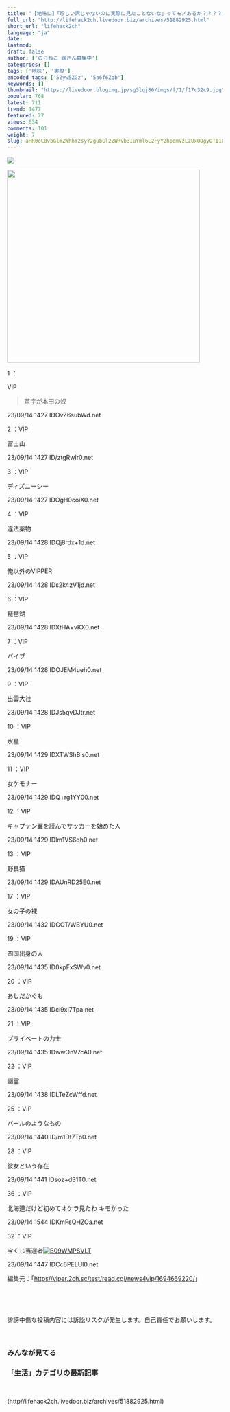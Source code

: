 ```yaml
---
title: "【地味に】「珍しい訳じゃないのに実際に見たことないな」ってモノあるか？？？？？？？？？？？？"
full_url: "http://lifehack2ch.livedoor.biz/archives/51882925.html"
short_url: "lifehack2ch"
language: "ja"
date: 
lastmod: 
draft: false
author: ['のらねこ 嫁さん募集中']
categories: []
tags: ['地味', '実際']
encoded_tags: ['5Zyw5ZGz', '5a6f6Zqb']
keywords: []
thumbnail: "https://livedoor.blogimg.jp/sg3lqj86/imgs/f/1/f17c32c9.jpg"
popular: 768
latest: 711
trend: 1477
featured: 27
views: 634
comments: 101
weight: 7
slug: aHR0cC8vbGlmZWhhY2syY2gubGl2ZWRvb3IuYml6L2FyY2hpdmVzLzUxODgyOTI1Lmh0bWw=
---
```


![](https://livedoor.blogimg.jp/sg3lqj86/imgs/f/1/f17c32c9.jpg)

<div><p></p> <a target='_blank' href='https//www.pakutaso.com/'> <img width='450' border='0' class='pict' src='https//livedoor.blogimg.jp/sg3lqj86/imgs/f/1/f17c32c9.jpg'></a> <p class='t_name'>1 ：<p>VIP</p></p> <blockquote class='AAA'>苗字が本田の奴 </blockquote><p>23/09/14 1427 IDOvZ6subWd.net</p> <a name='more'></a> <p> </p> <p></p> <p class='t_name'>2 ：VIP</p> <p class='r2'>富士山 </p><p>23/09/14 1427 ID/ztgRwIr0.net</p> <p class='t_name'>3 ：VIP</p> <p class='r4'>ディズニーシー </p><p>23/09/14 1427 IDOgH0coiX0.net</p> <p class='t_name'>4 ：VIP</p> <p class='r4'>違法薬物 </p><p>23/09/14 1428 IDQj8rdx+1d.net</p> <p class='t_name'>5 ：VIP</p> <p class='r4'>俺以外のVIPPER </p><p>23/09/14 1428 IDs2k4zV1jd.net</p> <p class='t_name'>6 ：VIP</p> <p class='r1'>琵琶湖 </p><p>23/09/14 1428 IDXtHA+vKX0.net</p> <p class='t_name'>7 ：VIP</p> <p class='r4'>バイブ </p><p>23/09/14 1428 IDOJEM4ueh0.net</p> <p class='t_name'>9 ：VIP</p> <p class='r4'>出雲大社 </p><p>23/09/14 1428 IDJs5qvDJtr.net</p> <p class='t_name'>10 ：VIP</p> <p class='r4'>水星 </p><p>23/09/14 1429 IDXTWShBis0.net</p> <p class='t_name'>11 ：VIP</p> <p class='r4'>女ケモナー </p><p>23/09/14 1429 IDQ+rg1YY00.net</p> <p class='t_name'>12 ：VIP</p> <p class='r3'>キャプテン翼を読んでサッカーを始めた人 </p><p>23/09/14 1429 IDlm1VS6qh0.net</p> <p class='t_name'>13 ：VIP</p> <p class='r4'>野良猫 </p><p>23/09/14 1429 IDAUnRD25E0.net</p> <p class='t_name'>17 ：VIP</p> <p class='r4'>女の子の裸 </p><p>23/09/14 1432 IDGOT/WBYU0.net</p> <p class='t_name'>19 ：VIP</p> <p class='r4'>四国出身の人 </p><p>23/09/14 1435 ID0kpFxSWv0.net</p> <p class='t_name'>20 ：VIP</p> <p class='r4'>あしだかぐも </p><p>23/09/14 1435 IDci9xI7Tpa.net</p> <p class='t_name'>21 ：VIP</p> <p class='r4'>プライベートの力士 </p><p>23/09/14 1435 IDwwOnV7cA0.net</p> <p class='t_name'>22 ：VIP</p> <p class='r4'>幽霊 </p><p>23/09/14 1438 IDLTeZcWffd.net</p> <p class='t_name'>25 ：VIP</p> <p class='r4'>バールのようなもの </p><p>23/09/14 1440 ID/m1Dt7Tp0.net</p> <p class='t_name'>28 ：VIP</p> <p class='r4'>彼女という存在 </p><p>23/09/14 1441 IDsoz+d31T0.net</p> <p class='t_name'>36 ：VIP</p> <p class='r4'>北海道だけど初めてオケラ見たわ キモかった </p><p>23/09/14 1544 IDKmFsQHZOa.net</p> <p class='t_name'>32 ：VIP</p> <p class='r2'>宝くじ当選者<a href='https//www.amazon.co.jp/dp/B09WMPSVLT/?tag=nishiky24-22' target='_blank'><img src='https//m.media-amazon.com/images/I/51r8Ww7nQZL._SL500_.jpg' alt='B09WMPSVLT' border='0'></a> </p><p>23/09/14 1447 IDCc6PELUl0.net</p> <p class='p_url'>編集元：「<a href='https//viper.2ch.sc/test/read.cgi/news4vip/1694669220/' target='_blank'>https//viper.2ch.sc/test/read.cgi/news4vip/1694669220/</a>」</p> <br clear='all'><p id='ad2'></p> <p> </p> <p></p> <br clear='all'> <p> </p> <p></p> <p>誹謗中傷な投稿内容には訴訟リスクが発生します。自己責任でお願いします。</p> <br clear='all'> <h3>みんなが見てる</h3> <h3>「生活」カテゴリの最新記事</h3> <ul id='ldblog_related_articles_119054fd_10024991'></ul> <p></p> <br clear='all'> </div>

(http//lifehack2ch.livedoor.biz/archives/51882925.html)

